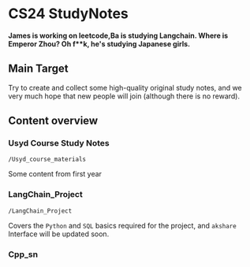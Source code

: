 # CS24 StudyNotes
__James is working on leetcode,Ba is studying Langchain. Where is Emperor Zhou? Oh f**k, he's studying Japanese girls.__

## Main Target
Try to create and collect some high-quality original study notes, and we very much hope that new people will join (although there is no reward).


## Content overview
### Usyd Course Study Notes
```
/Usyd_course_materials
```

Some content from first year 
### LangChain_Project
```
/LangChain_Project
```
Covers the `Python` and `SQL` basics required for the project, and `akshare` Interface will be updated soon.
### Cpp_sn
```
```